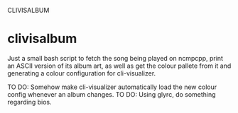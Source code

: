 CLIVISALBUM
# clivisalbum

Just a small bash script to fetch the song being played on ncmpcpp, print an ASCII version of its album art, as well as get the colour pallete from it and generating a colour configuration for cli-visualizer.

TO DO: Somehow make cli-visualizer automatically load the new colour config whenever an album changes.
TO DO: Using glyrc, do something regarding bios.
